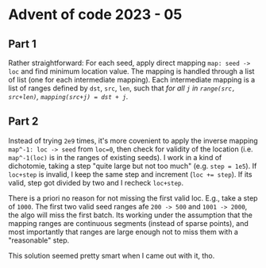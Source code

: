 # Advent of code 2023 - 05

## Part 1

Rather straightforward: For each seed, apply direct mapping `map: seed -> loc` and find minimum location value.
The mapping is handled through a list of list (one for each intermediate mapping).
Each intermediate mapping is a list of ranges defined by `dst`, `src`, `len`, such that
*for all `j` in `range(src, src+len)`, `mapping(src+j) = dst + j`*.

## Part 2

Instead of trying `2e9` times, it's more covenient to apply the inverse mapping `map^-1: loc -> seed` from `loc=0`, then check for validity of the location (i.e. `map^-1(loc)` is in the ranges of existing seeds).
I work in a kind of dichotomie, taking a step "quite large but not too much" (e.g. `step = 1e5`).
If `loc+step` is invalid, I keep the same step and increment (`loc += step`).
If its valid, step got divided by two and I recheck `loc+step`.

There is a priori no reason for not missing the first valid loc.
E.g., take a step of `1000`. The first two valid seed ranges afe `200 -> 500` and `1001 -> 2000`, the algo will miss the first batch.
Its working under the assumption that the mapping ranges are continuous segments (instead of sparse points), and most importantly that ranges are large enough not to miss them with a "reasonable" step.

This solution seemed pretty smart when I came out with it, tho.
